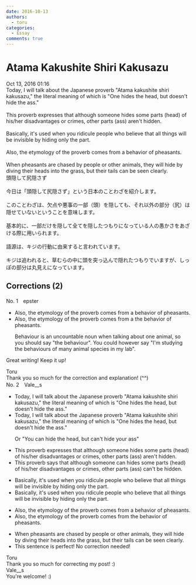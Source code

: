 ```yaml
---
date: 2016-10-13
authors:
  - toru
categories:
  - Essay
comments: true
---
```


# Atama Kakushite Shiri Kakusazu
<div class="date">Oct 13, 2016 01:16</div>
<div id="post"><div id="body_show_ori">
Today, I will talk about the Japanese proverb "Atama kakushite shiri kakusazu," the literal meaning of which is "One hides the head, but doesn't hide the ass."<br/><br/>This proverb expresses that although someone hides some parts (head) of his/her disadvantages or crimes, other parts (ass) aren't hidden.<br/><br/>Basically, it's used when you ridicule people who believe that all things will be invisible by hiding only the part.<br/><br/>Also, the etymology of the proverb comes from a behavior of pheasants.<br/><br/>When pheasants are chased by people or other animals, they will hide by diving their heads into the grass, but their tails can be seen clearly.
</div></div>

<!-- more -->

<div id="post_ja"><div id="body_show_mo">
頭隠して尻隠さず<br/><br/>今日は「頭隠して尻隠さず」という日本のことわざを紹介します。<br/><br/>このことわざは、欠点や悪事の一部（頭）を隠しても、それ以外の部分（尻）は隠せていないということを意味します。<br/><br/>基本的に、一部だけを隠して全てを隠したつもりになっている人の愚かさをあざける際に用いられます。<br/><br/>語源は、キジの行動に由来すると言われています。<br/><br/>キジは追われると、草むらの中に頭を突っ込んで隠れたつもりでいますが、しっぽの部分は丸見えになっています。
</div></div>

## Corrections (2)
<div id="block"><div class="first_name"> No. 1　<span class="just_name">epster</span></div><div id="block2">
<ul class="correction_field">
<li class="incorrect">Also, the etymology of the proverb comes from a behavior of pheasants.</li>
<li class="corrected correct">
Also, the etymology of the proverb comes from <span class="f_red"><span class="sline">a</span></span> <span class="f_blue">the</span> behavior of pheasants.
<p class="correction_comment">Behaviour is an uncountable noun when talking about one animal, so you should say "the behaviour". You could however say "I'm studying the behaviours of many animal species in my lab".</p>
</li>
</ul>
<p class="comment_small">
 Great writing! Keep it up!
</p>

</div><div class="name"><span class="just_name">Toru</span><br>
Thank you so much for the correction and explanation! (^^)
</div>
</div>
<div id="block"><div class="first_name"> No. 2　<span class="just_name">Vale__s</span></div><div id="block2">
<ul class="correction_field">
<li class="incorrect">Today, I will talk about the Japanese proverb "Atama kakushite shiri kakusazu," the literal meaning of which is "One hides the head, but doesn't hide the ass."</li>
<li class="corrected correct">
Today, I will talk about the Japanese proverb "Atama kakushite shiri kakusazu," the literal meaning of which is "One hides the head, but doesn't hide the ass."
<p class="correction_comment">Or "You can hide the head, but can't hide your ass"</p>
</li>
</ul>
<ul class="correction_field">
<li class="incorrect">This proverb expresses that although someone hides some parts (head) of his/her disadvantages or crimes, other parts (ass) aren't hidden.</li>
<li class="corrected correct">
This proverb <span class="f_blue">says </span>that although someone<span class="f_blue"> can </span>hide<span class="sline">s</span> some parts (head) of his/her <span class="sline">disadvantages or </span>crimes, other parts (ass) <span class="f_blue">can't be </span>hidden.
</li>
</ul>
<ul class="correction_field">
<li class="incorrect">Basically, it's used when you ridicule people who believe that all things will be invisible by hiding only the part.</li>
<li class="corrected correct">
Basically, it's used when you ridicule people who believe that all things will be invisible by hiding <span class="sline">only the part.</span>
</li>
</ul>
<ul class="correction_field">
<li class="incorrect">Also, the etymology of the proverb comes from a behavior of pheasants.</li>
<li class="corrected correct">
Also, the etymology of the proverb comes from <span class="f_red">the </span>behavior of pheasants.
</li>
</ul>
<ul class="correction_field">
<li class="incorrect">When pheasants are chased by people or other animals, they will hide by diving their heads into the grass, but their tails can be seen clearly.</li>
<li class="corrected perfect">This sentence is perfect! No correction needed!</li>
</ul>
</div><div class="name"><span class="just_name">Toru</span><br>
Thank you so much for correcting my post! :)
</div>
<div class="name"><span class="just_name">Vale__s</span><br>
You're welcome! :)
</div>
</div>
